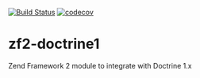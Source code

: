 [![Build Status](https://travis-ci.org/diablomedia/zf2-doctrine1.png)](https://travis-ci.org/diablomedia/zf2-doctrine1) [![codecov](https://codecov.io/gh/diablomedia/zf2-doctrine1/branch/master/graph/badge.svg)](https://codecov.io/gh/diablomedia/zf2-doctrine1)

zf2-doctrine1
=============

Zend Framework 2 module to integrate with Doctrine 1.x

